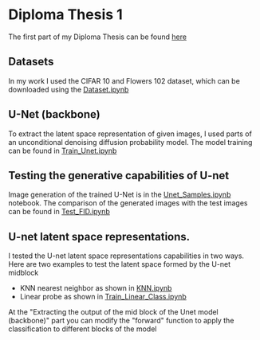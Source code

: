 # Diploma Thesis 1

The first part of my Diploma Thesis can be found [here](https://github.com/HerQ04/Diploma-Thesis-1/blob/main/Thesis_1.pdf)




## Datasets 
In my work I used the CIFAR 10 and Flowers 102 dataset, which can be downloaded using the [Dataset.ipynb](https://github.com/HerQ04/Diploma-Thesis-1/blob/main/Dataset.ipynb)

## U-Net (backbone)
To extract the latent space representation of given images, I used parts of an unconditional denoising diffusion probability model. The model training can be found in [Train_Unet.ipynb](https://github.com/HerQ04/Diploma-Thesis-1/blob/main/Train_Unet.ipynb)


## Testing the generative capabilities of U-net
Image generation of the trained U-Net is in the [Unet_Samples.ipynb](https://github.com/HerQ04/Diploma-Thesis-1/blob/main/Unet_Samples.ipynb) notebook.
The comparison of the generated images with the test images can be found in [Test_FID.ipynb](https://github.com/HerQ04/Diploma-Thesis-1/blob/main/Test_FID.ipynb)

## U-net latent space representations.

I tested the U-net latent space representations capabilities in two ways. Here are two examples to test the latent space formed by the U-net midblock

- KNN nearest neighbor as shown in [KNN.ipynb](https://github.com/HerQ04/Diploma-Thesis-1/blob/main/KNN.ipynb)
- Linear probe as shown in [Train_Linear_Class.ipynb](https://github.com/HerQ04/Diploma-Thesis-1/blob/main/Train_Linear_Class.ipynb)

At the "Extracting the output of the mid block of the Unet model (backbone)" part you can modify the "forward" function to apply the classification to different blocks of the model